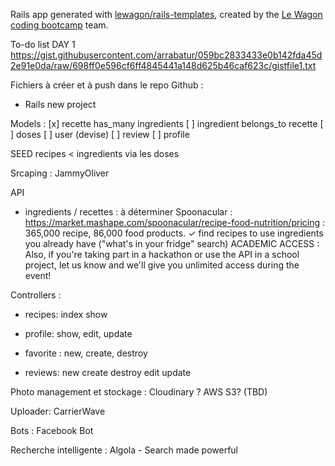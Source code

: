 Rails app generated with [lewagon/rails-templates](https://github.com/lewagon/rails-templates), created by the [Le Wagon coding bootcamp](https://www.lewagon.com) team.



To-do list DAY 1 https://gist.githubusercontent.com/arrabatur/059bc2833433e0b142fda45d2e91e0da/raw/698ff0e596cf6ff4845441a148d625b46caf623c/gistfile1.txt

Fichiers à créer et à push dans le repo Github :
- Rails new project


Models :
[x] recette
  has_many ingredients
[ ] ingredient
  belongs_to recette
[ ] doses
[ ] user (devise)
[ ] review
[ ] profile

SEED
recipes < ingredients via les doses

Srcaping :
JammyOliver

API
- ingredients / recettes : à déterminer
Spoonacular : https://market.mashape.com/spoonacular/recipe-food-nutrition/pricing : 365,000 recipe, 86,000 food products.
✓ find recipes to use ingredients you already have ("what's in your fridge" search)
ACADEMIC ACCESS : Also, if you're taking part in a hackathon or use the API in a school project, let us know and we'll give you unlimited access during the event!


Controllers :

- recipes: index show

- profile: show, edit, update

- favorite : new, create, destroy
- reviews: new create destroy edit update


Photo management et stockage : Cloudinary ? AWS S3? (TBD)

Uploader: CarrierWave

Bots : Facebook Bot

Recherche intelligente : Algola - Search made powerful
